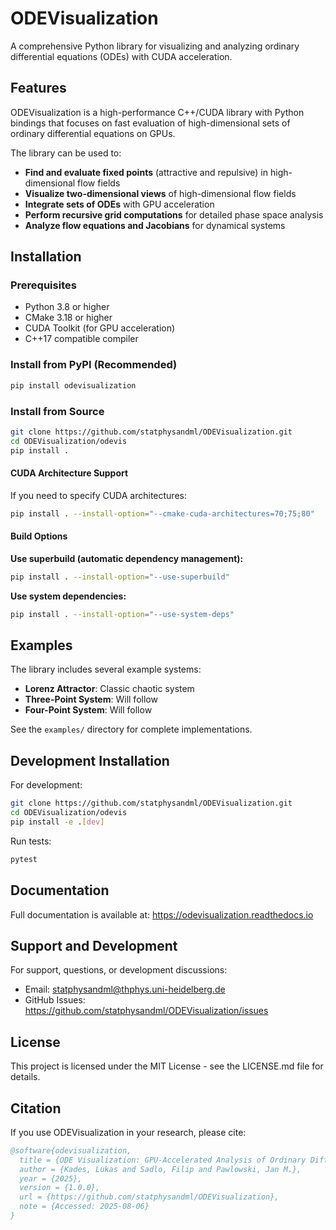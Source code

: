 # ODEVisualization

A comprehensive Python library for visualizing and analyzing ordinary differential equations (ODEs) with CUDA acceleration.

## Features

ODEVisualization is a high-performance C++/CUDA library with Python bindings that focuses on fast evaluation of high-dimensional sets of ordinary differential equations on GPUs.

The library can be used to:

- **Find and evaluate fixed points** (attractive and repulsive) in high-dimensional flow fields
- **Visualize two-dimensional views** of high-dimensional flow fields  
- **Integrate sets of ODEs** with GPU acceleration
- **Perform recursive grid computations** for detailed phase space analysis
- **Analyze flow equations and Jacobians** for dynamical systems

## Installation

### Prerequisites

- Python 3.8 or higher
- CMake 3.18 or higher
- CUDA Toolkit (for GPU acceleration)
- C++17 compatible compiler

### Install from PyPI (Recommended)

```bash
pip install odevisualization
```

### Install from Source

```bash
git clone https://github.com/statphysandml/ODEVisualization.git
cd ODEVisualization/odevis
pip install .
```

#### CUDA Architecture Support

If you need to specify CUDA architectures:

```bash
pip install . --install-option="--cmake-cuda-architectures=70;75;80"
```

#### Build Options

**Use superbuild (automatic dependency management):**
```bash
pip install . --install-option="--use-superbuild"
```

**Use system dependencies:**
```bash
pip install . --install-option="--use-system-deps"
```

## Examples

The library includes several example systems:

- **Lorenz Attractor**: Classic chaotic system
- **Three-Point System**: Will follow
- **Four-Point System**: Will follow

See the `examples/` directory for complete implementations.

## Development Installation

For development:

```bash
git clone https://github.com/statphysandml/ODEVisualization.git
cd ODEVisualization/odevis
pip install -e .[dev]
```

Run tests:
```bash
pytest
```

## Documentation

Full documentation is available at: https://odevisualization.readthedocs.io

## Support and Development

For support, questions, or development discussions:
- Email: statphysandml@thphys.uni-heidelberg.de
- GitHub Issues: https://github.com/statphysandml/ODEVisualization/issues

## License

This project is licensed under the MIT License - see the LICENSE.md file for details.

## Citation

If you use ODEVisualization in your research, please cite:

```bibtex
@software{odevisualization,
  title = {ODE Visualization: GPU-Accelerated Analysis of Ordinary Differential Equations for the Functional Renormalization Group},
  author = {Kades, Lukas and Sadlo, Filip and Pawlowski, Jan M.},
  year = {2025},
  version = {1.0.0},
  url = {https://github.com/statphysandml/ODEVisualization},
  note = {Accessed: 2025-08-06}
}
```

